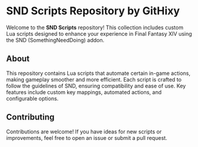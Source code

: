 # SND Scripts Repository by GitHixy

Welcome to the **SND Scripts** repository! This collection includes custom Lua scripts designed to enhance your experience in Final Fantasy XIV using the SND (SomethingNeedDoing) addon.

## About

This repository contains Lua scripts that automate certain in-game actions, making gameplay smoother and more efficient. Each script is crafted to follow the guidelines of SND, ensuring compatibility and ease of use. Key features include custom key mappings, automated actions, and configurable options.

## Contributing

Contributions are welcome! If you have ideas for new scripts or improvements, feel free to open an issue or submit a pull request.
